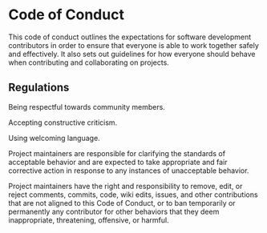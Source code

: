 
# Code of Conduct

This code of conduct outlines the expectations for software development contributors in order to ensure that everyone is able to work together safely and effectively. It also sets out guidelines for how everyone should behave when contributing and collaborating on projects.




## Regulations

Being respectful towards community members.

Accepting constructive criticism.

Using welcoming language.

Project maintainers are responsible for clarifying the standards of acceptable behavior and are expected to take appropriate and fair corrective action in response to any instances of unacceptable behavior.

Project maintainers have the right and responsibility to remove, edit, or reject comments, commits, code, wiki edits, issues, and other contributions that are not aligned to this Code of Conduct, or to ban temporarily or permanently any contributor for other behaviors that they deem inappropriate, threatening, offensive, or harmful.
